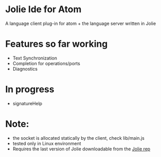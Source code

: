 # Jolie Ide for Atom

A language client plug-in for atom + the language server written in Jolie

# Features so far working

* Text Synchronization
* Completion for operations/ports
* Diagnostics

# In progress

* signatureHelp

# Note:

* the socket is allocated statically by the client, check lib/main.js
* tested only in Linux environment
* Requires the last version of Jolie downloadable from the [Jolie rep](https://github.com/jolie/jolie)
